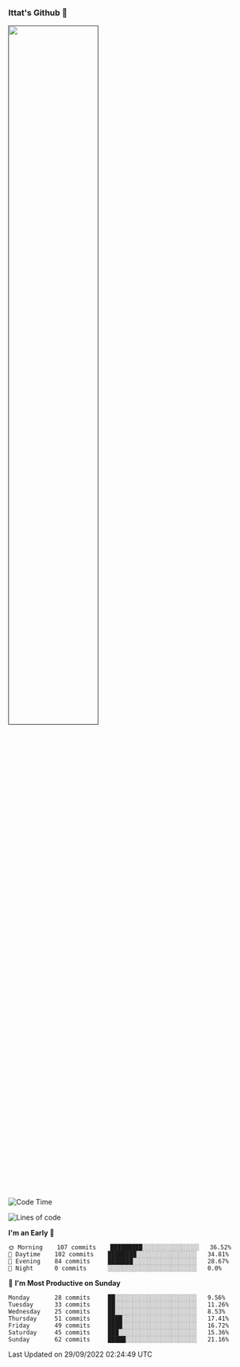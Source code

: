### Ittat's Github 👋

<a href="">
  <img align="center" src="https://github-readme-stats.vercel.app/api?username=ittat&hide_border=true&show_icons=true&count_private=true&theme=graywhite"  width="60%"/>
</a>


<!--START_SECTION:waka-->
![Code Time](http://img.shields.io/badge/Code%20Time-105%20hrs%2017%20mins-blue)

![Lines of code](https://img.shields.io/badge/From%20Hello%20World%20I%27ve%20Written-557%20Thousand%20lines%20of%20code-blue)

**I'm an Early 🐤** 

```text
🌞 Morning    107 commits    █████████░░░░░░░░░░░░░░░░   36.52% 
🌆 Daytime    102 commits    ████████░░░░░░░░░░░░░░░░░   34.81% 
🌃 Evening    84 commits     ███████░░░░░░░░░░░░░░░░░░   28.67% 
🌙 Night      0 commits      ░░░░░░░░░░░░░░░░░░░░░░░░░   0.0%

```
📅 **I'm Most Productive on Sunday** 

```text
Monday       28 commits     ██░░░░░░░░░░░░░░░░░░░░░░░   9.56% 
Tuesday      33 commits     ██░░░░░░░░░░░░░░░░░░░░░░░   11.26% 
Wednesday    25 commits     ██░░░░░░░░░░░░░░░░░░░░░░░   8.53% 
Thursday     51 commits     ████░░░░░░░░░░░░░░░░░░░░░   17.41% 
Friday       49 commits     ████░░░░░░░░░░░░░░░░░░░░░   16.72% 
Saturday     45 commits     ███░░░░░░░░░░░░░░░░░░░░░░   15.36% 
Sunday       62 commits     █████░░░░░░░░░░░░░░░░░░░░   21.16%

```



 Last Updated on 29/09/2022 02:24:49 UTC
<!--END_SECTION:waka-->



<!--
**ittat/ittat** is a ✨ _special_ ✨ repository because its `README.md` (this file) appears on your GitHub profile.

Here are some ideas to get you started:

- 🔭 I’m currently working on ...
- 🌱 I’m currently learning ...
- 👯 I’m looking to collaborate on ...
- 🤔 I’m looking for help with ...
- 💬 Ask me about ...
- 📫 How to reach me: ...
- 😄 Pronouns: ...
- ⚡ Fun fact: ...

    technologies: {
        mobileApp: ["Android App"],
        frontEnd: {
            js: ["Vue", "Nuxt"],
            css: ["materialize", "vuetify", "bootstrap"]
        },
        backEnd: {
            js: ["node", "express", "SuiteScript"],
            python: ["flask"]
        },
        devOps: ["AWS", "Docker🐳", "Route53", "Nginx"],
        databases: ["mongo", "MySql", "sqlite"],
        misc: ["Firebase", "Socket.IO", "selenium", "open-cv", "php", "SuiteApp"]
    },
-->
